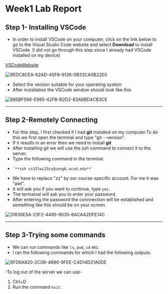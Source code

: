 # Week1 Lab Report
## Step 1- Installing VSCode

- In order to install VSCode on your computer, click on the link below to go to the Visual Studio Code website and select **Download** to install VSCode. (I did not go through this step since I already had VSCode installed on my device)

[VSCodeWebsite](https://code.visualstudio.com/)

![9EDC8CEA-62AD-45F6-9126-0B33CA0B22E0](https://user-images.githubusercontent.com/122580828/212518993-c888b33f-e6b0-4b63-b97f-830d7afd113b.jpeg)


- Select the version suitable for your operating system
- After installation the VSCode window should look like this

![885BF598-E985-42FB-B2D2-83A6BD4CB3CE](https://user-images.githubusercontent.com/122580828/212518279-f6ad364e-f2d2-4f37-853e-ff2ba15388bd.jpeg)



---
## Step 2-Remotely Connecting
- For this step, I first checked if I had **git** installed on my computer.To do this we first open the terminal and type "git --version".
- If it results in an error then we need to install **git**
- After installing git we will use the ssh command to connect it to the server.
- Type the following command in the terminal.
-     `**ssh cs15lwi23zz@ieng6.ucsd.edu**`
- We have to replace "zz" by our course-specific account. For me it was "awl".
- It will ask you if you want to continue, type `yes`.
- The termainal will ask you to enter your password.
- After entering the password the connnection will be established and something like this should be on your screen.

![31836E5A-23F2-4495-9035-8ACAA2DFE14C](https://user-images.githubusercontent.com/122580828/212518404-2d853179-3237-4781-8e4e-d68fa779295d.jpeg)



---
## Step 3-Trying some commands
- We can run commands like `ls`, `pwd`, `cd` etc.
- I ran the following commands for which I had the following outputs.

![6FD6A820-2C0B-4690-9FEE-C4D14D21A0DE](https://user-images.githubusercontent.com/122580828/212518457-a6c523be-98ee-48b2-93d0-c6780081ee94.jpeg)

-To log out of the server we can use-
1. Ctrl+D
2. Run the command `exit`.

